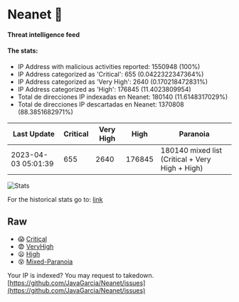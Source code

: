 # Neanet :hocho:
#### Threat intelligence feed
#### The stats:

- IP Address with malicious activities reported: 1550948 (100%)
- IP Address categorized as 'Critical':  655 (0.0422322347364%)
- IP Address categorized as 'Very High':  2640 (0.170218472831%)
- IP Address categorized as 'High':  176845 (11.4023809954)
- Total de direcciones IP indexadas en Neanet:  180140 (11.6148317029%)
- Total de direcciones IP descartadas en Neanet:  1370808 (88.3851682971%)

| Last Update | Critical | Very High | High | Paranoia |
| --- | --- | --- | --- | --- |
| 2023-04-03 05:01:39 | 655 | 2640 | 176845 | 180140 mixed list (Critical + Very High + High)|

![Stats](https://docs.google.com/spreadsheets/d/e/2PACX-1vSnaNMIXVabIpDJjufMlzH7poXnshF3mgd8Is1g9ytUEzVsP5my4Trn8f-xkoLLQ38xpL3HtmUexLo6/pubchart?oid=501124687&format=image)

For the historical stats go to: [link](/stats.csv)
## Raw
- :scream: [Critical](https://raw.githubusercontent.com/JavaGarcia/Neanet/master/blacklists/neanet_critical.txt)
- :fearful: [VeryHigh](https://raw.githubusercontent.com/JavaGarcia/Neanet/master/blacklists/neanet_veryHigh.txtt)
- :frowning: [High](https://raw.githubusercontent.com/JavaGarcia/Neanet/master/blacklists/neanet_high.txt)
- :dizzy_face: [Mixed-Paranoia](https://raw.githubusercontent.com/JavaGarcia/Neanet/master/blacklists/neanet_all.txt)


Your IP is indexed? You may request to takedown. [https://github.com/JavaGarcia/Neanet/issues](https://github.com/JavaGarcia/Neanet/issues)













































































































































































































































































































































































































































































































































































































































































































































































































































































































































































































































































































































































































































































































































































































































































































































































































































































































































































































































































































































































































































































































































































































































































































































































































































































































































































































































































































































































































































































































































































































































































































































































































































































































































































































































































































































































































































































































































































































































































































































































































































































































































































































































































































































































































































































































































































































































































































































































































































































































































































































































































































































































































































































































































































































































































































































































































































































































































































































































































































































































































































































































































































































































































































































































































































































































































































































































































































































































































































































































































































































































































































































































































































































































































































































































































































































































































































































































































































































































































































































































































































































































































































































































































































































































































































































































































































































































































































































































































































































































































































































































































































































































































































































































































































































































































































































































































































































































































































































































































































































































































































































































































































































































































































































































































































































































































